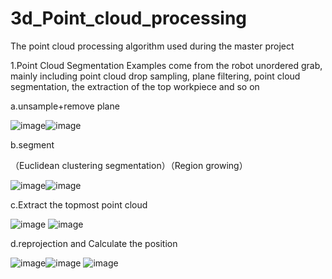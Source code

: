 # 3d_Point_cloud_processing
The point cloud processing algorithm used during the master project


1.Point Cloud Segmentation
Examples come from the robot unordered grab, mainly including point cloud drop sampling, plane filtering, point cloud segmentation, the extraction of the top workpiece and so on

a.unsample+remove plane

![image](https://user-images.githubusercontent.com/50473284/120151822-4f96f500-c21f-11eb-8913-f00a9dbb3327.png)![image](https://user-images.githubusercontent.com/50473284/120151861-5aea2080-c21f-11eb-8310-a29aab271c31.png)


b.segment

（Euclidean clustering segmentation）（Region growing）

![image](https://user-images.githubusercontent.com/50473284/120151775-43129c80-c21f-11eb-9394-ec95dfd64a41.png)![image](https://user-images.githubusercontent.com/50473284/120151894-68070f80-c21f-11eb-9e87-97c7820f5a9f.png)

c.Extract the topmost point cloud

![image](https://user-images.githubusercontent.com/50473284/120151993-8705a180-c21f-11eb-8883-171ad8bc1595.png)
![image](https://user-images.githubusercontent.com/50473284/120152005-8967fb80-c21f-11eb-8722-db21002434a4.png)


d.reprojection and Calculate the position

![image](https://user-images.githubusercontent.com/50473284/120152017-8bca5580-c21f-11eb-9f96-6a90ed41a531.png)![image](https://user-images.githubusercontent.com/50473284/120152025-8d941900-c21f-11eb-8147-80a0d0c9a388.png)
![image](https://user-images.githubusercontent.com/50473284/120152031-8ff67300-c21f-11eb-9c2a-eeb6266dd5bd.png)
